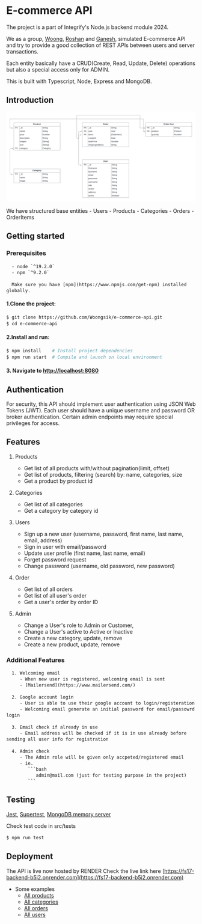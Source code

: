 # E-commerce API
  The project is a part of Integrify's Node.js backend module 2024.
  
  We as a group, [Woong](https://github.com/Woongsik), [Roshan](https://github.com/roshanb03) and [Ganesh](https://github.com/ganesh-poudel), 
  simulated E-commerce API and try to provide a good collection of REST APIs between users and server transactions.

  Each entity basically have a CRUD(Create, Read, Update, Delete) operations but also a special access only for ADMIN.
  
  This is built with Typescript, Node, Express and MongoDB.

## Introduction
![ERD Diagram](./src/assets/images/ERD-ECOMMERCE.png)

   We have structured base entities 
      - Users
      - Products
      - Categories
      - Orders
      - OrderItems

## Getting started
   ### Prerequisites
      - node `^19.2.0`
      - npm `^9.2.0`

      Make sure you have [npm](https://www.npmjs.com/get-npm) installed globally.

   #### 1.Clone the project:
   ```bash
   $ git clone https://github.com/Woongsik/e-commerce-api.git
   $ cd e-commerce-api
   ```

   #### 2.Install and run:
   ```bash
   $ npm install    # Install project dependencies
   $ npm run start  # Compile and launch on local environment
   ```

   #### 3. Navigate to [http://localhost:8080](http://localhost:8080)

## Authentication
   For security, this API should implement user authentication using JSON Web Tokens (JWT). Each user should have a unique username and password OR broker authentication. Certain admin endpoints may require special privileges for access.

## Features
   1. Products
      - Get list of all products with/without pagination(limit, offset)
      - Get list of products, filtering (search) by: name, categories, size
      - Get a product by product id

   2. Categories
      - Get list of all categories
      - Get a category by category id

   3. Users
      - Sign up a new user (username, password, first name, last name, email, address)
      - Sign in user with email/password
      - Update user profile (first name, last name, email)
      - Forget password request
      - Change password (username, old password, new password)

   4. Order
      - Get list of all orders
      - Get list of all user's order
      - Get a user's order by order ID

   5. Admin 
      - Change a User's role to Admin or Customer, 
      - Change a User's active to Active or Inactive
      - Create a new category, update, remove
      - Create a new product, update, remove

  ### Additional Features
      1. Welcoming email 
         - When new user is registered, welcoming email is sent 
         - [Mailersend](https://www.mailersend.com/)

      2. Google account login
         - User is able to use their google account to login/registeration
         - Welcoming email generate an initial password for email/passowrd login
         
      3. Email check if already in use
         - Email address will be checked if it is in use already before sending all user info for registration
      
      4. Admin check 
         - The Admin role will be given only accpeted/registered email 
         - ie. 
            ```bash
               admin@mail.com (just for testing purpose in the project)
            ``` 

## Testing
   [Jest](https://jestjs.io/), [Supertest](https://www.npmjs.com/package/supertest), [MongoDB memory server](https://www.npmjs.com/package/mongodb-memory-server)

   Check test code in src/tests
   ```bash
   $ npm run test
   ```

## Deployment
   The API is live now hosted by RENDER
   Check the live link here [https://fs17-backend-b5i2.onrender.com](https://fs17-backend-b5i2.onrender.com)

   - Some examples
      - [All products](https://fs17-backend-b5i2.onrender.com/api/v1/products)
      - [All categories](https://fs17-backend-b5i2.onrender.com/api/v1/categories)
      - [All orders](https://fs17-backend-b5i2.onrender.com/api/v1/orders)
      - [All users](https://fs17-backend-b5i2.onrender.com/api/v1/users)